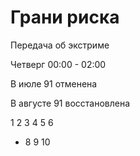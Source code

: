 # Грани риска

Передача об экстриме

Четверг 00:00 - 02:00

В июле 91 отменена

В августе 91 восстановлена

1   2   3   4   5   6
-   8   9   10

